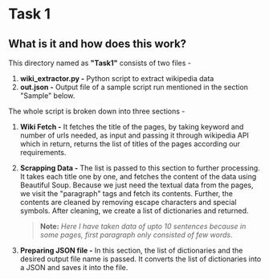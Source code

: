 # Task 1

## What is it and how does this work?
This directory named as **"Task1"** consists of two files - 
1. **wiki_extractor.py -** Python script to extract wikipedia data
2. **out.json -** Output file of a sample script run mentioned in the section "Sample" below.


The whole script is broken down into three sections - 
1. **Wiki Fetch -** It fetches the title of the pages, by taking keyword and number of urls needed, as input and passing it through wikipedia API which in return, returns the list of titles of the pages according our requirements.
2. **Scrapping Data -** The list is passed to this section to further processing. It takes each title one by one, and fetches the content of the data using Beautiful Soup. Because we just need the textual data from the pages, we visit the "paragraph" tags and fetch its contents. Further, the contents are cleaned by removing escape characters and special symbols. After cleaning, we create a list of dictionaries and returned.

    >**Note:** *Here I have taken data of upto 10 sentences because in some pages, first paragraph only consisted of few words*.
3. **Preparing JSON file -** In this section, the list of dictionaries and the desired output file name is passed. It converts the list of dictionaries into a JSON and saves it into the file.
